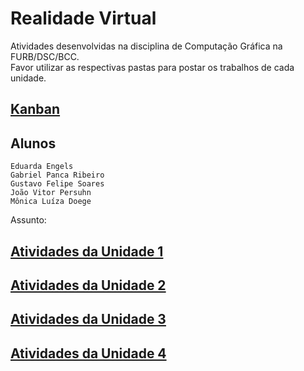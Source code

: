 # Realidade Virtual

Atividades desenvolvidas na disciplina de Computação Gráfica na FURB/DSC/BCC.  
Favor utilizar as respectivas pastas para postar os trabalhos de cada unidade.  

## [Kanban](https://github.com/orgs/gcgfurb/projects/2)  

## Alunos

    Eduarda Engels  
    Gabriel Panca Ribeiro  
    Gustavo Felipe Soares  
    João Vitor Persuhn  
    Mônica Luíza Doege  

Assunto:  

## [Atividades da Unidade 1](unidade_1 "Atividades da Unidade 1")  

## [Atividades da Unidade 2](unidade_2 "Atividades da Unidade 2")  

## [Atividades da Unidade 3](unidade_3 "Atividades da Unidade 3")  

## [Atividades da Unidade 4](unidade_4 "Atividades da Unidade 4")  
